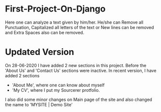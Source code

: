 # First-Project-On-Django
Here one can analyze a text given by him/her. He/she can Remove all Punctuation, Capitalized all letters of the text or New lines can be removed and Extra Spaces also can be removed.

# Updated Version
On 28-06-2020 I have added 2 new sections in this project. Before the 'About Us' and 'Contact Us' sections were inactive. In recent version, I have added 2 sections
- 'About Me', where one can know about myself
- 'My CV', where I put my Sourcerer protfolio.

I also did some minor changes on Main page of the site and also changed the name to 'MYSITE | Demo Site'
